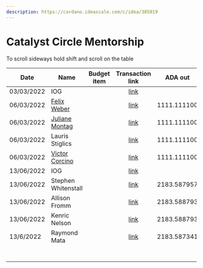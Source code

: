 ```yaml
---
description: https://cardano.ideascale.com/c/idea/385019
---
```


# Catalyst Circle Mentorship

To scroll sideways hold shift and scroll on the table

<table><thead><tr><th>Date</th><th>Name</th><th data-type="select">Budget item</th><th align="center">Transaction link</th><th align="center">ADA out</th><th align="center">ADA in</th><th align="center">Balance</th></tr></thead><tbody><tr><td>03/03/2022</td><td>IOG</td><td></td><td align="center"><a href="https://raw.githubusercontent.com/cctreasury/Treasury-system/main/Transactions/Fund7/CC-Mentorship/Incoming-IOG/1646553473989-IOG.json">link</a></td><td align="center"></td><td align="center">5435.615480</td><td align="center">5435.615480</td></tr><tr><td>06/03/2022</td><td><a href="https://github.com/miroslavrajh/Catalyst-members/blob/main/profiles/W/Felix-Weber.md">Felix Weber</a></td><td></td><td align="center"><a href="https://raw.githubusercontent.com/cctreasury/Treasury-system/main/Transactions/Fund7/CC-Mentorship/CCv1-Mentorship/1646550611048-Felix-Weber.json">link</a></td><td align="center">1111.111100</td><td align="center"></td><td align="center">4324.50438</td></tr><tr><td>06/03/2022</td><td><a href="https://github.com/miroslavrajh/Catalyst-members/blob/main/profiles/M/Juliane-Montag.md">Juliane Montag</a></td><td></td><td align="center"><a href="https://raw.githubusercontent.com/cctreasury/Treasury-system/main/Transactions/Fund7/CC-Mentorship/CCv1-Mentorship/1646551047790-Juliane-Montag.json">link</a></td><td align="center">1111.111100</td><td align="center"></td><td align="center">3213.39328</td></tr><tr><td>06/03/2022</td><td>Lauris Stiglics</td><td></td><td align="center"><a href="https://raw.githubusercontent.com/cctreasury/Treasury-system/main/Transactions/Fund7/CC-Mentorship/CCv1-Mentorship/1646550848672-Lauris-Stiglics.json">link</a></td><td align="center">1111.111100</td><td align="center"></td><td align="center">2102.28218</td></tr><tr><td>06/03/2022</td><td><a href="https://github.com/miroslavrajh/Catalyst-members/blob/main/profiles/C/Victor-Corcino.md">Victor Corcino</a></td><td></td><td align="center"><a href="https://raw.githubusercontent.com/cctreasury/Treasury-system/main/Transactions/Fund7/CC-Mentorship/CCv1-Mentorship/1646551275378-Victor-Corcino.json">link</a></td><td align="center">1111.111100</td><td align="center"></td><td align="center">991.17108</td></tr><tr><td>13/06/2022</td><td>IOG</td><td></td><td align="center"><a href="https://raw.githubusercontent.com/cctreasury/Treasury-system/main/Transactions/Fund7/CC-Mentorship/Incoming-IOG/1655144236867-IOG.json">link</a></td><td align="center"></td><td align="center">10917.030568</td><td align="center">11906.354607</td></tr><tr><td>13/06/2022</td><td>Stephen Whitenstall</td><td></td><td align="center"><a href="https://raw.githubusercontent.com/cctreasury/Treasury-system/main/Transactions/Fund7/CC-Mentorship/CCv2-Mentorship/1655144743552-Stephen-Whitenstall.json">link</a></td><td align="center">2183.587957</td><td align="center"></td><td align="center">9722.766650</td></tr><tr><td>13/06/2022</td><td>Allison Fromm</td><td></td><td align="center"><a href="https://raw.githubusercontent.com/cctreasury/Treasury-system/main/Transactions/Fund7/CC-Mentorship/CCv2-Mentorship/1655145092061-Allison-Fromm.json">link</a></td><td align="center">2183.588793</td><td align="center"></td><td align="center">7539.177857</td></tr><tr><td>13/06/2022</td><td>Kenric Nelson</td><td></td><td align="center"><a href="https://raw.githubusercontent.com/cctreasury/Treasury-system/main/Transactions/Fund7/CC-Mentorship/CCv2-Mentorship/1655145401334-Kenric-Nelson.json">link</a></td><td align="center">2183.588793</td><td align="center"></td><td align="center">5355.589064</td></tr><tr><td>13/6/2022</td><td>Raymond Mata</td><td></td><td align="center"><a href="https://raw.githubusercontent.com/cctreasury/Treasury-system/main/Transactions/Fund7/CC-Mentorship/CCv2-Mentorship/1655145628256-Raymond-Mata.json">link</a></td><td align="center">2183.587341</td><td align="center"></td><td align="center">3172.001723</td></tr><tr><td></td><td></td><td></td><td align="center"></td><td align="center"></td><td align="center"></td><td align="center"></td></tr><tr><td></td><td></td><td></td><td align="center"></td><td align="center"></td><td align="center"></td><td align="center"></td></tr><tr><td></td><td></td><td></td><td align="center"></td><td align="center"></td><td align="center"></td><td align="center"></td></tr><tr><td></td><td></td><td></td><td align="center"></td><td align="center"></td><td align="center"></td><td align="center"></td></tr><tr><td></td><td></td><td></td><td align="center"></td><td align="center"></td><td align="center"></td><td align="center"></td></tr><tr><td></td><td></td><td></td><td align="center"></td><td align="center"></td><td align="center"></td><td align="center"></td></tr><tr><td></td><td></td><td></td><td align="center"></td><td align="center"></td><td align="center"></td><td align="center"></td></tr></tbody></table>
